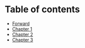 # Table of contents

* [Forward](./forward.md)
* [Chapter 1](./chapter-1.md)
* [Chapter 2](./chapter-2.md)
* [Chapter 3](./chapter-3.md)

